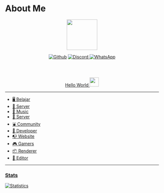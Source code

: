 # About Me
<div id="header" align="center">
  <img src="https://media.giphy.com/media/M9gbBd9nbDrOTu1Mqx/giphy.gif" width="100"/>
</div>

<p align="center">
<a href="https://github.com/syalomclubby"><img src="https://img.shields.io/badge/GitHub-100000?style=for-the-badge&logo=github&logoColor=white" alt="Github"></a>
<a href="https://discord.com/invite/v58xB2unpE"><img src="https://img.shields.io/badge/Discord-7289D9?style=for-the-badge&logo=discord&logoColor=white" alt="Discord">
<a href="https://wa.me/+6283151431158"><img src="https://img.shields.io/badge/Whatsapp-20C65A?style=for-the-badge&logo=whatsapp&logoColor=white" alt="WhatsApp">
</p>

<p align="center">
<img src="https://komarev.com/ghpvc/?username=syalomclubby&style=flat-square&color=blue" alt=""/>
</p></br>
<p align="center">
  Hello World
  <img src="https://media.giphy.com/media/hvRJCLFzcasrR4ia7z/giphy.gif" width="30px"/>
</p>

-----------
- 🖥 Belajar
- 🔌 Server
- 🎹 Music
- 🔧 Server
- ⛲ Community
- 📓 Developer
- 📭 Website
- 🎮 Gamers
- 📦 Renderer
- 🎥 Editor
-----------

### Stats
![Statistics](https://github-readme-stats.vercel.app//api?username=syalomclubby&show_icons=true&count_private=true&hide_title=true&bg_color=100,0e1e45,000000&title_color=6c8fd9&text_color=68f5fc)
